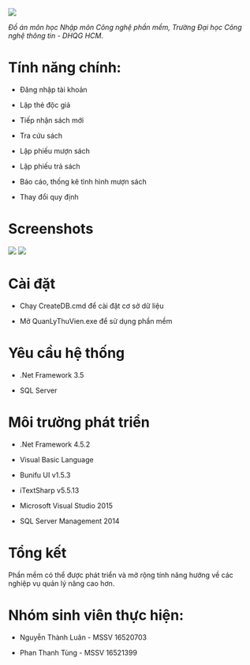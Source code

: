 ﻿<img src="https://i.imgur.com/bcHFVBJ.png">



*Đồ án môn học Nhập môn Công nghệ phần mềm, Trường Đại học Công nghệ thông tin - DHQG HCM.*



# Tính năng chính:

- Đăng nhập tài khoản 

- Lập thẻ độc giả

- Tiếp nhận sách mới

- Tra cứu sách

- Lập phiếu mượn sách

- Lập phiếu trả sách

- Báo cáo, thống kê tình hình mượn sách

- Thay đổi quy định



# Screenshots

<img src="https://i.imgur.com/oQzoH2h.png">

<img src="https://i.imgur.com/Evoi0YK.png">



# Cài đặt

- Chạy CreateDB.cmd để cài đặt cơ sở dữ liệu

- Mở QuanLyThuVien.exe để sử dụng phần mềm



# Yêu cầu hệ thống

- .Net Framework 3.5

- SQL Server



# Môi trường phát triển

- .Net Framework 4.5.2

- Visual Basic Language

- Bunifu UI v1.5.3

- iTextSharp v5.5.13

- Microsoft Visual Studio 2015

- SQL Server Management 2014



# Tổng kết


Phần mềm có thể được phát triển và mở rộng tính năng hướng về các nghiệp vụ quản lý nâng cao hơn.



# Nhóm sinh viên thực hiện:

- Nguyễn Thành Luân - MSSV 16520703

- Phan Thanh Tùng   - MSSV 16521399 
